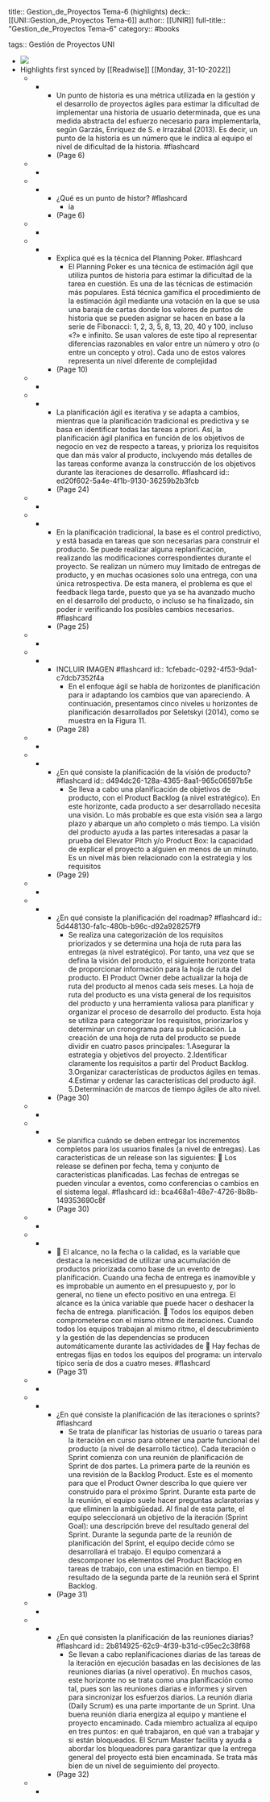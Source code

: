title:: Gestion_de_Proyectos Tema-6 (highlights)
deck:: [[UNI::Gestion_de_Proyectos Tema-6]]
author:: [[UNIR]]
full-title:: "Gestion_de_Proyectos Tema-6"
category:: #books

tags:: Gestión de Proyectos UNI

- ![](https://readwise-assets.s3.amazonaws.com/media/uploaded_book_covers/profile_22942/22f17d1f-fe66-4439-968d-3188fc26b32f.jpg)
- Highlights first synced by [[Readwise]] [[Monday, 31-10-2022]]
	- -
		- Un  punto  de  historia  es  una  métrica  utilizada  en  la  gestión  y  el  desarrollo  de proyectos ágiles para estimar la dificultad de implementar una historia de usuario determinada,  que  es  una  medida  abstracta  del  esfuerzo  necesario  para implementarla, según Garzás, Enríquez de S. e Irrazábal (2013). Es decir, un punto de la historia es un número que le indica al equipo el nivel de dificultad de la historia. #flashcard
		- (Page 6)
	- -
	- -
		- ¿Qué es un punto de histor? #flashcard
			- ia
		- (Page 6)
	- -
	- -
		- Explica qué es la técnica del Planning Poker. #flashcard
			- El Planning Poker es una técnica de estimación ágil que utiliza puntos de historia para  estimar  la  dificultad  de  la  tarea  en  cuestión.  Es  una  de  las  técnicas  de estimación más populares. Está técnica gamifica el procedimiento de la estimación ágil mediante una votación en la que se usa una baraja de cartas donde los valores de puntos de historia que se pueden asignar se hacen en base a la serie de Fibonacci: 1, 2, 3, 5, 8, 13, 20, 40 y 100, incluso  «?» e infinito. Se usan valores de este tipo al representar  diferencias  razonables  en  valor  entre  un  número  y  otro  (o  entre  un concepto  y  otro).  Cada  uno  de  estos  valores  representa  un  nivel  diferente  de complejidad
		- (Page 10)
	- -
	- -
		- La planificación ágil es iterativa y se adapta a cambios, mientras que la planificación tradicional es predictiva y se basa en identificar todas las tareas a priori. Así,  la planificación  ágil planifica  en función  de  los  objetivos  de negocio en  vez de respecto a tareas, y prioriza los requisitos que dan más valor al producto, incluyendo más detalles de las tareas conforme avanza la construcción de los objetivos durante las iteraciones de desarrollo. #flashcard
		  id:: ed20f602-5a4e-4f1b-9130-36259b2b3fcb
		- (Page 24)
	- -
	- -
		- En  la  planificación  tradicional,  la  base  es  el  control  predictivo,  y  está  basada  en tareas que son necesarias para construir el producto. Se  puede realizar  alguna replanificación, realizando las  modificaciones correspondientes  durante  el  proyecto.  Se  realizan  un  número  muy  limitado  de entregas  de  producto,  y  en  muchas  ocasiones  solo  una  entrega,  con  una  única retrospectiva. De  esta  manera,  el  problema  es  que  el  feedback  llega  tarde,  puesto  que  ya  se  ha avanzado mucho en el desarrollo del producto, o incluso se ha finalizado, sin poder ir verificando los posibles cambios necesarios. #flashcard
		- (Page 25)
	- -
	- -
		- INCLUIR IMAGEN #flashcard
		  id:: 1cfebadc-0292-4f53-9da1-c7dcb7352f4a
			- En  el  enfoque  ágil  se  habla  de  horizontes  de  planificación  para  ir  adaptando  los cambios  que  van  apareciendo.  A  continuación,  presentamos  cinco  niveles  u horizontes de planificación desarrollados por Seletskyi (2014), como se muestra en la Figura 11.
		- (Page 28)
	- -
	- -
		- ¿En qué consiste la planificación de la visión de producto? #flashcard
		  id:: d494dc26-128a-4365-8aa1-965c06597b5e
			- Se lleva a cabo una planificación de objetivos de producto, con el Product Backlog (a nivel estratégico). En  este  horizonte,  cada  producto  a  ser  desarrollado  necesita  una  visión.  Lo  más probable  es  que  esta  visión  sea  a  largo  plazo  y  abarque  un  año  completo  o  más tiempo. La visión del producto ayuda a las partes interesadas a pasar la prueba del Elevator  Pitch  y/o  Product  Box:  la  capacidad  de  explicar  el  proyecto  a  alguien  en menos  de  un  minuto.  Es  un  nivel  más  bien  relacionado  con  la  estrategia  y  los requisitos
		- (Page 29)
	- -
	- -
		- ¿En qué consiste la planificación del roadmap? #flashcard
		  id:: 5d448130-fa1c-480b-b96c-d92a928257f9
			- Se realiza una categorización de los requisitos priorizados y se determina una hoja de ruta para las entregas (a nivel estratégico). Por tanto, una vez que se defina la visión del producto, el siguiente horizonte trata de  proporcionar  información  para  la  hoja  de  ruta  del  producto.  El  Product  Owner debe actualizar la hoja de ruta del producto al menos cada seis meses. La hoja de ruta del producto es una vista general de los requisitos del producto y una herramienta valiosa para planificar y organizar el proceso de desarrollo del producto. Esta hoja se utiliza para categorizar los requisitos, priorizarlos y determinar un cronograma para su  publicación.  La  creación  de  una  hoja  de  ruta  del  producto  se  puede  dividir  en cuatro pasos principales: 1.Asegurar la estrategia y objetivos del proyecto. 2.Identificar claramente los requisitos a partir del Product Backlog. 3.Organizar características de productos ágiles en temas. 4.Estimar y ordenar las características del producto ágil. 5.Determinación de marcos de tiempo ágiles de alto nivel.
		- (Page 30)
	- -
	- -
		- Se planifica cuándo se deben entregar los incrementos completos para los usuarios finales (a nivel de entregas). Las características de un release son las siguientes:   Los release se definen por fecha, tema y conjunto de características planificadas. Las fechas de entregas se pueden vincular a eventos, como conferencias o cambios en el sistema legal. #flashcard
		  id:: bca468a1-48e7-4726-8b8b-149353690c8f
		- (Page 30)
	- -
	- -
		-   El  alcance,  no  la  fecha  o  la  calidad,  es  la  variable  que  destaca  la  necesidad  de utilizar  una  acumulación  de  productos  priorizada  como  base  de  un  evento  de planificación.  Cuando  una  fecha  de  entrega  es  inamovible  y  es  improbable  un aumento en el presupuesto y, por lo general, no tiene un efecto positivo en una entrega. El alcance es la única variable que puede hacer o deshacer la fecha de entrega. planificación.   Todos  los  equipos  deben  comprometerse  con  el  mismo  ritmo  de  iteraciones. Cuando todos los equipos trabajan al mismo ritmo, el descubrimiento y la gestión de  las  dependencias  se  producen  automáticamente  durante  las  actividades  de   Hay fechas de entregas fijas en todos los equipos del programa: un intervalo típico sería de dos a cuatro meses. #flashcard
		- (Page 31)
	- -
	- -
		- ¿En qué consiste la planificación de las iteraciones o sprints? #flashcard
			- Se trata de planificar las historias de usuario o tareas para la iteración en curso para obtener una parte funcional del producto (a nivel de desarrollo táctico). Cada iteración o Sprint comienza con una reunión de planificación de Sprint de dos partes. La primera parte de la reunión es una revisión de la Backlog Product. Este es el momento para que el Product Owner describa lo que quiere ver construido para el próximo Sprint. Durante esta parte de la reunión, el equipo suele hacer preguntas aclaratorias  y  que  eliminen  la  ambigüedad.  Al  final  de  esta  parte,  el  equipo seleccionará  un  objetivo  de  la  iteración  (Sprint  Goal):  una  descripción  breve  del resultado general del Sprint. Durante la segunda parte de la reunión de planificación del Sprint, el equipo decide cómo se desarrollará el trabajo. El equipo comenzará a descomponer los elementos del Product Backlog en tareas de trabajo, con una estimación en tiempo. El resultado de la segunda parte de la reunión será el Sprint Backlog.
		- (Page 31)
	- -
	- -
		- ¿En qué consisten la planificación de las reuniones diarias? #flashcard
		  id:: 2b814925-62c9-4f39-b31d-c95ec2c38f68
			- Se llevan a cabo replanificaciones diarias de las tareas de la iteración en ejecución basadas  en  las  decisiones  de  las  reuniones  diarias  (a  nivel  operativo).  En  muchos casos,  este  horizonte  no  se  trata  como  una  planificación  como  tal,  pues  son  las reuniones diarias e informes y sirven para sincronizar los esfuerzos diarios. La  reunión  diaria  (Daily  Scrum)  es  una  parte  importante  de  un  Sprint.  Una  buena reunión diaria energiza al equipo y mantiene el proyecto encaminado. Cada miembro actualiza al equipo en tres puntos: en qué trabajaron, en qué van a trabajar y si están bloqueados.  El  Scrum  Master  facilita  y  ayuda  a  abordar  los  bloqueadores  para garantizar que la entrega general del proyecto está bien encaminada. Se trata más bien de un nivel de seguimiento del proyecto.
		- (Page 32)
	- -